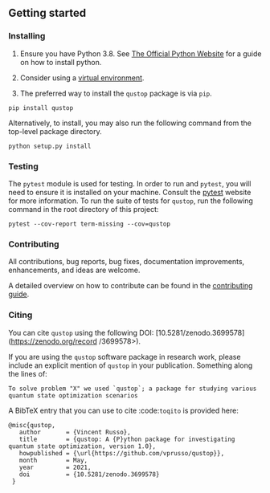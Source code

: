 ## Getting started

### Installing

1. Ensure you have Python 3.8. See [The Official Python Website](https://www.python.org/downloads/) 
   for a guide on how to install python.

2. Consider using a [virtual environment](https://packaging.python.org/guides/installing-using-pip-and-virtualenv/).

3. The preferred way to install the `qustop` package is via `pip`.

```
pip install qustop
```

Alternatively, to install, you may also run the following command from the
top-level package directory.

```
python setup.py install
```

### Testing

The `pytest` module is used for testing. In order to run and `pytest`, you will need to ensure it 
is installed on your machine. Consult the [pytest](https://docs.pytest.org/en/latest/) website for 
more information. To run the suite of tests for `qustop`, run the following command in the root
directory of this project:

```
pytest --cov-report term-missing --cov=qustop 
```
    
### Contributing

All contributions, bug reports, bug fixes, documentation improvements, enhancements, and ideas
are welcome.

A detailed overview on how to contribute can be found in the
[contributing guide](https://github.com/vprusso/qustop/blob/master/.github/CONTRIBUTING.md).

### Citing

You can cite `qustop` using the following DOI: [10.5281/zenodo.3699578](https://zenodo.org/record
/3699578>).

If you are using the `qustop` software package in research work, please
include an explicit mention of `qustop` in your publication. Something
along the lines of:

    To solve problem "X" we used `qustop`; a package for studying various
    quantum state optimization scenarios

A BibTeX entry that you can use to cite :code:`toqito` is provided here:


    @misc{qustop,
       author       = {Vincent Russo},
       title        = {qustop: A {P}ython package for investigating quantum state optimization, version 1.0},
       howpublished = {\url{https://github.com/vprusso/qustop}},
       month        = May,
       year         = 2021,
       doi          = {10.5281/zenodo.3699578}
     }
